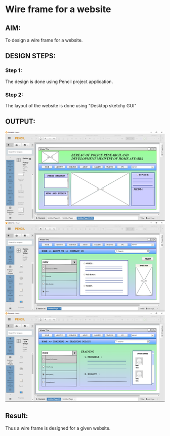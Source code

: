 # Wire frame for a website

## AIM:
To design a wire frame for a website.

## DESIGN STEPS:

### Step 1:
The design is done using Pencil project application.

### Step 2:
The layout of the website is done using "Desktop sketchy GUI"

## OUTPUT:
![output](HOME.png)
![output](ABOUT.png) 
![output](TRAINING.png)


## Result:
Thus a wire frame is designed for a given website.
